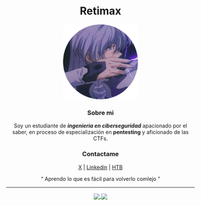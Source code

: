 <div align="center">

<h1>Retimax</h1>

<img width="200" height="auto" src="./assets/image.png">

### Sobre mi
Soy un estudiante de _**ingenieria en ciberseguridad**_ apacionado por el saber, en proceso de especialización en **pentesting** y aficionado de las CTFs.

### Contactame
[X](https://x.com/NeoRolka) | [Linkedin](https://www.linkedin.com/in/karol-ren%C3%A9-rivas-d%C3%ADaz-824861258/) | [HTB](https://app.hackthebox.com/users/1078815)

<q>
Aprendo lo que es fácil para volverlo comlejo
</q>

---

<a href="https://github.com/anuraghazra/github-readme-stats">
  <img height=180 align="center" src="https://github-readme-stats.vercel.app/api?username=retimax&theme=dark" />
</a>
<a href="https://github.com/anuraghazra/convoychat">
  <img height=180 align="center" src="https://github-readme-stats.vercel.app/api/top-langs?username=retimax&theme=dark&layout=compact&langs_count=8&card_width=320" />
</a>

</div>
